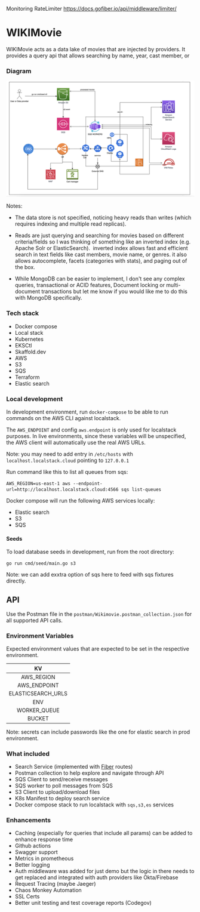 
Monitoring 
RateLimiter https://docs.gofiber.io/api/middleware/limiter/


# WIKIMovie 

WIKIMovie acts as a data lake of movies that are injected by providers. It provides a query api that allows searching by name, year, cast member, or  

### Diagram 
![Image Alt Text](./image.png)

Notes: 
- The data store is not specified, noticing heavy reads than writes (which requires indexing and multiple read replicas).  

- Reads are just querying and searching for movies based on different criteria/fields so I was thinking of something like an inverted index (e.g. Apache Solr or ElasticSearch).  inverted index allows fast and efficient search in text fields like cast members, movie name, or genres. it also allows autocomplete, facets (categories with stats), and paging out of the box. 

- While MongoDB can be easier to implement, I don't see any complex queries, transactional or ACID features, Document locking or multi-document transactions but let me know if you would like me to do this with MongoDB specifically.


### Tech stack 
* Docker compose 
* Local stack 
* Kubernetes 
* EKSCtl
* Skaffold.dev
* AWS  
* S3
* SQS 
* Terraform 
* Elastic search 

### Local development

In development environment, run `docker-compose` to be able to run commands on the AWS CLI against localstack.

The `AWS_ENDPOINT` and config `aws.endpoint` is only used for localstack purposes. In live environments, since these variables will be unspecified, the AWS client will automatically use the real AWS URLs.

Note: you may need to add entry in `/etc/hosts` with `localhost.localstack.cloud` pointing to `127.0.0.1` 

Run command like this to list all queues from sqs: 
```
AWS_REGION=us-east-1 aws --endpoint-url=http://localhost.localstack.cloud:4566 sqs list-queues
```

Docker compose will run the following AWS services locally: 
- Elastic search 
- S3 
- SQS

#### Seeds
To load database seeds in development, run from the root directory:
```
go run cmd/seed/main.go s3
```

Note: we can add exxtra option of sqs here to feed with sqs fixtures directly. 


## API

Use the Postman file in the `postman/Wikimovie.postman_collection.json` for all supported API calls.

### Environment Variables

Expected environment values that are expected to be set in the respective environment.

|                        KV                         |
|:-----------------------------------------------------:|
|                    AWS_REGION                         |
|                    AWS_ENDPOINT                       |
|                 ELASTICSEARCH_URLS                    |
|                        ENV                            |
|                  WORKER_QUEUE                       |
|                   BUCKET                               |


Note: secrets can include passwords like the one for elastic search in prod environment. 


### What included
- Search Service (implemented with [Fiber](https://github.com/gofiber/fiber) routes)
- Postman collection to help explore and navigate through API
- SQS Client to send/receive messages 
- SQS worker to poll messages from SQS 
- S3 Client to upload/download files
- K8s Manifest to deploy search service 
- Docker compose stack to run localstack with `sqs,s3,es` services


### Enhancements 
- Caching (especially for queries that include all params) can be added to enhance response time 
- Github actions 
- Swagger support 
- Metrics in prometheous  
- Better logging 
- Auth middleware was added for just demo but the logic in there needs to get replaced and integrated with auth providers like Okta/Firebase
- Request Tracing (maybe Jaeger)
- Chaos Monkey Automation 
- SSL Certs 
- Better unit testing and test coverage reports (Codegov)

